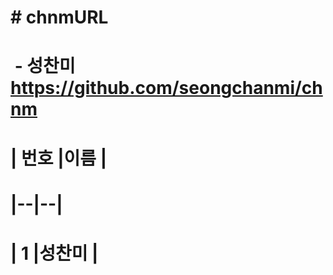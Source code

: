 # \# chnmURL

# 

# &nbsp;- 성찬미 https://github.com/seongchanmi/chnm

# 

# | 번호	|이름 |

# |--|--|

# | 1 |성찬미  |

